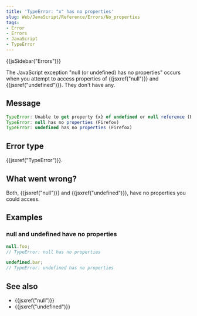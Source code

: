 ```yaml
---
title: 'TypeError: "x" has no properties'
slug: Web/JavaScript/Reference/Errors/No_properties
tags:
- Error
- Errors
- JavaScript
- TypeError
---
```

{{jsSidebar("Errors")}}

The JavaScript exception "null (or undefined) has no properties" occurs when you
attempt to access properties of {{jsxref("null")}} and
{{jsxref("undefined")}}. They don't have any.

## Message

```js
TypeError: Unable to get property {x} of undefined or null reference (Edge)
TypeError: null has no properties (Firefox)
TypeError: undefined has no properties (Firefox)
```

## Error type

{{jsxref("TypeError")}}.

## What went wrong?

Both, {{jsxref("null")}} and {{jsxref("undefined")}}, have no
properties you could access.

## Examples

### null and undefined have no properties

```js example-bad
null.foo;
// TypeError: null has no properties

undefined.bar;
// TypeError: undefined has no properties
```

## See also

*   {{jsxref("null")}}
*   {{jsxref("undefined")}}
